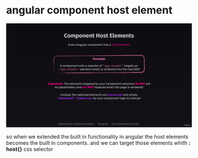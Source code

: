# angular component host element

![alt text](image.png)

so when we extended the built in functionality in angular the host elements becomes the built in components. and we can target those elements whith **: host{}** css selector